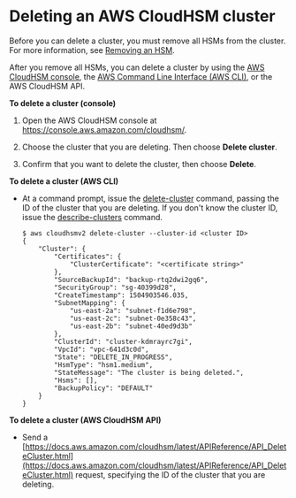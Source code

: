 # Deleting an AWS CloudHSM cluster<a name="delete-cluster"></a>

Before you can delete a cluster, you must remove all HSMs from the cluster\. For more information, see [Removing an HSM](add-remove-hsm.md#remove-hsm)\.

After you remove all HSMs, you can delete a cluster by using the [AWS CloudHSM console](https://console.aws.amazon.com/cloudhsm/), the [AWS Command Line Interface \(AWS CLI\)](https://aws.amazon.com/cli/), or the AWS CloudHSM API\.

**To delete a cluster \(console\)**

1. Open the AWS CloudHSM console at [https://console\.aws\.amazon\.com/cloudhsm/](https://console.aws.amazon.com/cloudhsm/)\.

1. Choose the cluster that you are deleting\. Then choose **Delete cluster**\.

1. Confirm that you want to delete the cluster, then choose **Delete**\.

**To delete a cluster \(AWS CLI\)**
+ At a command prompt, issue the [delete\-cluster](https://docs.aws.amazon.com/cli/latest/reference/cloudhsmv2/delete-cluster.html) command, passing the ID of the cluster that you are deleting\. If you don't know the cluster ID, issue the [describe\-clusters](https://docs.aws.amazon.com/cli/latest/reference/cloudhsmv2/describe-clusters.html) command\.

  ```
  $ aws cloudhsmv2 delete-cluster --cluster-id <cluster ID>
  {
      "Cluster": {
          "Certificates": {
              "ClusterCertificate": "<certificate string>"
          },
          "SourceBackupId": "backup-rtq2dwi2gq6",
          "SecurityGroup": "sg-40399d28",
          "CreateTimestamp": 1504903546.035,
          "SubnetMapping": {
              "us-east-2a": "subnet-f1d6e798",
              "us-east-2c": "subnet-0e358c43",
              "us-east-2b": "subnet-40ed9d3b"
          },
          "ClusterId": "cluster-kdmrayrc7gi",
          "VpcId": "vpc-641d3c0d",
          "State": "DELETE_IN_PROGRESS",
          "HsmType": "hsm1.medium",
          "StateMessage": "The cluster is being deleted.",
          "Hsms": [],
          "BackupPolicy": "DEFAULT"
      }
  }
  ```

**To delete a cluster \(AWS CloudHSM API\)**
+ Send a [https://docs.aws.amazon.com/cloudhsm/latest/APIReference/API_DeleteCluster.html](https://docs.aws.amazon.com/cloudhsm/latest/APIReference/API_DeleteCluster.html) request, specifying the ID of the cluster that you are deleting\.